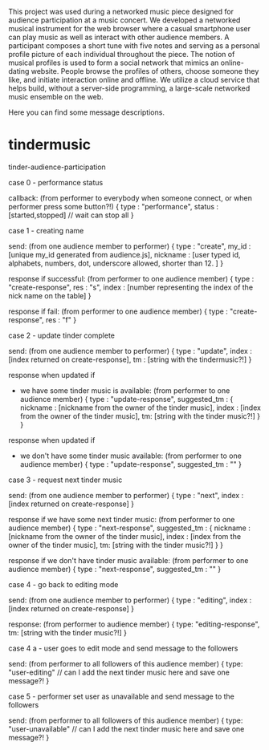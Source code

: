 

This project was used during a networked music piece designed for audience participation at a music concert. 
We developed a networked musical instrument for the web browser where a casual smartphone user can play music as well as interact with other audience members. 
A participant composes a short tune with five notes and serving as a personal profile picture of each individual throughout the piece. 
The notion of musical profiles is used to form a social network that mimics an online-dating website. People browse the profiles of others, choose someone they like, and initiate interaction online and offline. 
We utilize a cloud service that helps build, without a server-side programming, a large-scale networked music ensemble on the web. 

Here you can find some message descriptions.

# tindermusic
tinder-audience-participation

case 0 - performance status

callback: (from performer to everybody when someone connect, or when performer press some button?!)
{
	type : "performance",
	status : [started,stopped]	// wait can stop all
}

case 1 - creating name

send: (from one audience member to performer)
{
	type : "create",
	my_id : [unique my_id generated from audience.js],
	nickname : [user typed id, alphabets, numbers, dot, underscore allowed, shorter than 12. ]
}

response if successful: (from performer to one audience member)
{
	type : "create-response",
	res : "s",
	index : [number representing the index of the nick name on the table]
}

response if fail: (from performer to one audience member)
{
	type : "create-response",
	res : "f"
}


case 2 - update tinder complete

send: (from one audience member to performer)
{
	type : "update",
	index : [index returned on create-response],
	tm : [string with the tindermusic?!]
}

response when updated if
- we have some tinder music is available: (from performer to one audience member)
{
	type : "update-response",
	suggested_tm : {
		nickname : [nickname from the owner of the tinder music],
		index : [index from the owner of the tinder music],
		tm: [string with the tinder music?!]
		}
}

response when updated if
- we don't have some tinder music available: (from performer to one audience member)
{
	type : "update-response",
	suggested_tm : ""
}


case 3 - request next tinder music

send: (from one audience member to performer)
{
	type : "next",
	index : [index returned on create-response]
}

response if we have some next tinder music: (from performer to one audience member)
{
	type : "next-response",
	suggested_tm : {
		nickname : [nickname from the owner of the tinder music],
		index : [index from the owner of the tinder music],
		tm: [string with the tinder music?!]
		}
}

response if we don't have tinder music available: (from performer to one audience member)
{
	type : "next-response",
	suggested_tm : ""
}

case 4 - go back to editing mode

send: (from one audience member to performer)
{
	type : "editing",
	index : [index returned on create-response]
}

response: (from performer to audience member)
{
	type: "editing-response",
	tm: [string with the tinder music?!]
}

case 4 a - user goes to edit mode and send message to the followers

send: (from performer to all followers of this audience member)
{
	type: "user-editing" // can I add the next tinder music here and save one message?!
}

case 5 - performer set user as unavailable and send message to the followers

send: (from performer to all followers of this audience member)
{
	type: "user-unavailable" // can I add the next tinder music here and save one message?!
}
